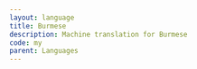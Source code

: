 ```yaml
---
layout: language
title: Burmese
description: Machine translation for Burmese
code: my
parent: Languages
---
```

